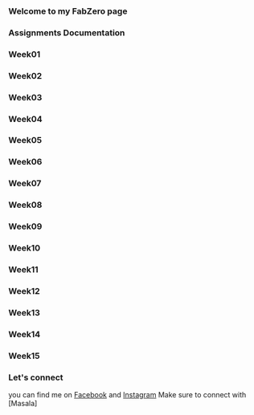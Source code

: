 ### Welcome to my FabZero page

### Assignments Documentation

### Week01

### Week02

### Week03

### Week04

### Week05

### Week06

### Week07

### Week08

### Week09

### Week10

### Week11

### Week12

### Week13

### Week14

### Week15

### Let's connect

you can find me on [Facebook](https://www.facebook.com/damncath) and [Instagram](https://www.instagram.com/damncathy/)
Make sure to connect with [Masala]
